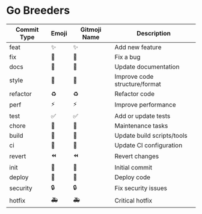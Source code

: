 # Go Breeders


| Commit Type | Emoji | Gitmoji Name       | Description                                 |
|-------------|-------|--------------------|---------------------------------------------|
| feat        | ✨     | :sparkles:         | Add new feature                             |
| fix         | 🐛     | :bug:              | Fix a bug                                   |
| docs        | 📝     | :memo:             | Update documentation                        |
| style       | 🎨     | :art:              | Improve code structure/format               |
| refactor    | ♻️     | :recycle:          | Refactor code                               |
| perf        | ⚡     | :zap:              | Improve performance                         |
| test        | ✅     | :white_check_mark: | Add or update tests                         |
| chore       | 🔧     | :wrench:           | Maintenance tasks                           |
| build       | 👷     | :construction_worker: | Update build scripts/tools              |
| ci          | 💚     | :green_heart:      | Update CI configuration                     |
| revert      | ⏪     | :rewind:           | Revert changes                              |
| init        | 🎉     | :tada:             | Initial commit                              |
| deploy      | 🚀     | :rocket:           | Deploy code                                 |
| security    | 🔒     | :lock:             | Fix security issues                         |
| hotfix      | 🚑     | :ambulance:        | Critical hotfix                             |
